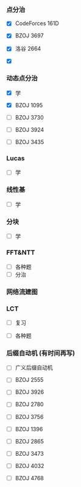 ### 点分治

- [x] CodeForces 161D


- [x] BZOJ 3697
- [x] 洛谷 2664
- [x] ​

### 动态点分治

- [x] 学

- [x] BZOJ 1095

- [ ] BZOJ 3730

- [ ] BZOJ 3924

- [ ] BZOJ 3435


### Lucas

- [ ] 学

### 线性基

- [ ] 学

### 分块

- [ ] 学

### FFT&NTT

- [ ] 各种题
- [ ] 分治

### 网络流建图  

### LCT

- [ ] 复习
- [ ] 各种题


### 后缀自动机 (有时间再写)

- [ ] 广义后缀自动机
- [ ] BZOJ 2555
- [ ] BZOJ 3926
- [ ] BZOJ 2780
- [ ] BZOJ 3756
- [ ] BZOJ 1396
- [ ] BZOJ 2865
- [ ] BZOJ 3473
- [ ] BZOJ 4032
- [ ] BZOJ 4768


